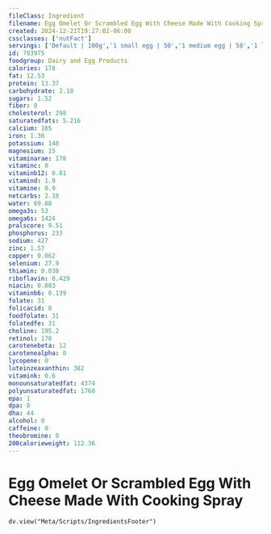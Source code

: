 ```yaml
---
fileClass: Ingredient
filename: Egg Omelet Or Scrambled Egg With Cheese Made With Cooking Spray
created: 2024-12-21T19:27:02-06:00
cssclasses: ['nutFact']
servings: ['Default | 100g','1 small egg | 50','1 medium egg | 58','1 large egg | 66','1 extra large egg | 74','1 egg, ns as to size | 66','1 cup | 202','1 jumbo egg | 83']
id: 783975
foodgroup: Dairy and Egg Products 
calories: 178
fat: 12.53
protein: 13.37
carbohydrate: 2.18
sugars: 1.52
fiber: 0
cholesterol: 298
saturatedfats: 5.216
calcium: 165
iron: 1.36
potassium: 148
magnesium: 15
vitaminarae: 178
vitaminc: 0
vitaminb12: 0.81
vitamind: 1.9
vitamine: 0.9
netcarbs: 2.18
water: 69.88
omega3s: 53
omega6s: 1424
pralscore: 9.51
phosphorus: 233
sodium: 427
zinc: 1.57
copper: 0.062
selenium: 27.9
thiamin: 0.038
riboflavin: 0.429
niacin: 0.083
vitaminb6: 0.139
folate: 31
folicacid: 0
foodfolate: 31
folatedfe: 31
choline: 195.2
retinol: 178
carotenebeta: 12
carotenealpha: 0
lycopene: 0
luteinzeaxanthin: 382
vitamink: 0.6
monounsaturatedfat: 4374
polyunsaturatedfat: 1768
epa: 1
dpa: 8
dha: 44
alcohol: 0
caffeine: 0
theobromine: 0
200calorieweight: 112.36
---
```


# Egg Omelet Or Scrambled Egg With Cheese Made With Cooking Spray

```dataviewjs
dv.view("Meta/Scripts/IngredientsFooter")
```